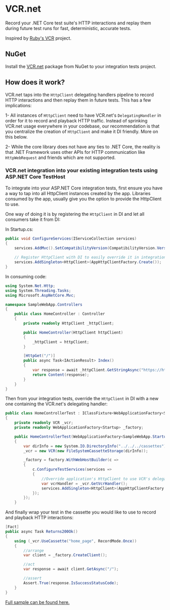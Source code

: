 # VCR.net
Record your .NET Core test suite's HTTP interactions and replay them during future test runs for fast, deterministic, accurate tests.

Inspired by [Ruby's VCR](https://github.com/vcr/vcr) project.

## NuGet
Install the [VCR.net](https://www.nuget.org/packages/VCR.net/0.1.1) package from NuGet to your integration tests project.

## How does it work?
VCR.net taps into the `HttpClient` delegating handlers pipeline to record HTTP interactions and then replay them in future tests. This has a few implications:

1- All instances of `HttpClient` need to have VCR.net's `DelegatingHandler` in order for it to record and playback HTTP traffic. Instead of sprinking VCR.net usage everywhere in your codebase, our recommendation is that you centralize the creation of `HttpClient` and make it DI friendly. More on this below.

2- While the core library does not have any ties to .NET Core, the reality is that .NET Framework uses other APIs for HTTP communication like `HttpWebRequest` and friends which are not supported.

### VCR.net integration into your existing integration tests using ASP.NET Core TestHost
To integrate into your ASP.NET Core integration tests, first ensure you have a way to tap into all HttpClient instances created by the app. Libraries consumed by the app, usually give you the option to provide the HttpClient to use.

One way of doing it is by registering the `HttpClient` in DI and let all consumers take it from DI:

In Startup.cs:

```csharp
public void ConfigureServices(IServiceCollection services)
{
    services.AddMvc().SetCompatibilityVersion(CompatibilityVersion.Version_2_2);
    
    // Register HttpClient with DI to easily override it in integration tests project.
    services.AddSingleton<HttpClient>(AppHttpClientFactory.Create());
}
```

In consuming code:

```csharp
using System.Net.Http;
using System.Threading.Tasks;
using Microsoft.AspNetCore.Mvc;

namespace SampleWebApp.Controllers
{
    public class HomeController : Controller
    {
        private readonly HttpClient _httpClient;

        public HomeController(HttpClient httpClient)
        {
            _httpClient = httpClient;
        }

        [HttpGet("/")]
        public async Task<IActionResult> Index()
        {
            var response = await _httpClient.GetStringAsync("https://httpbin.org/get");
            return Content(response);
        }
    }
}
```

Then from your integration tests, override the `HttpClient` in DI with a new one containing the VCR.net's delegating handler:

```csharp
public class HomeControllerTest : IClassFixture<WebApplicationFactory<SampleWebApp.Startup>>
{
    private readonly VCR _vcr;
    private readonly WebApplicationFactory<Startup> _factory;

    public HomeControllerTest(WebApplicationFactory<SampleWebApp.Startup> factory)
    {
        var dirInfo = new System.IO.DirectoryInfo("../../../cassettes"); //3 levels up to get to the root of the test project
        _vcr = new VCR(new FileSystemCassetteStorage(dirInfo));

        _factory = factory.WithWebHostBuilder(c =>
        {
            c.ConfigureTestServices(services =>
            {
                //Override application's HttpClient to use VCR's delegating handler.
                var vcrHandler = _vcr.GetVcrHandler();
                services.AddSingleton<HttpClient>(AppHttpClientFactory.Create(vcrHandler));
            });
        });
    }
```

And finally wrap your test in the cassette you would like to use to record and playback HTTP interactions:

```cs
[Fact]
public async Task Returns200Ok()
{
    using (_vcr.UseCassette("home_page", RecordMode.Once))
    {
        //arrange
        var client = _factory.CreateClient();

        //act
        var response = await client.GetAsync("/");

        //assert
        Assert.True(response.IsSuccessStatusCode);
    }
}
```

[Full sample can be found here.](https://github.com/epignosisx/vcr.net/tree/master/sample)

